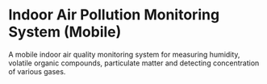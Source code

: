 # Indoor Air Pollution Monitoring System (Mobile)

A mobile indoor air quality monitoring system for measuring humidity, volatile organic compounds, particulate matter and detecting concentration of various gases.
